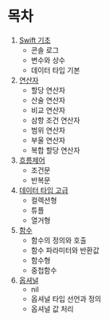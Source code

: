 # 목차

1. [Swift 기초](https://github.com/kimxwan0319/Swift_Theorem/blob/master/01.%20Swift%20기초.md "Go Chapter1")
   * 콘솔 로그
   * 변수와 상수
   * 데이터 타입 기본
2. [연산자](https://github.com/kimxwan0319/Swift_Theorem/blob/master/02.%20연산자.md "Go Chapter2")
   * 할당 연산자
   * 산술 연산자
   * 비교 연산자
   * 삼항 조건 연산자
   * 범위 연산자
   * 부울 연산자
   * 복합 할당 연산자
3. [흐름제어](https://github.com/kimxwan0319/Swift_Theorem/blob/master/03.%20흐름%20제어.md "Go Chapter3")
   * 조건문
   * 반복문
4. [데이터 타입 고급](https://github.com/kimxwan0319/Swift_Theorem/blob/master/04.%20데이터%20타입%20고급.md "Go Chapter4")
   * 컬렉션형
   * 튜플
   * 열거형
5. [함수](https://github.com/kimxwan0319/Swift_Theorem/blob/master/05.%20함수.md "Go Chapter5")
   * 함수의 정의와 호출
   * 함수 파라미터와 반환값
   * 함수형
   * 중첩함수
6. [옵셔널](https://github.com/kimxwan0319/Swift_Theorem/blob/master/06.%20옵셔널.md "Go Chapter6")
   * nil
   * 옵셔널 타입 선언과 정의
   * 옵셔널 값 처리
